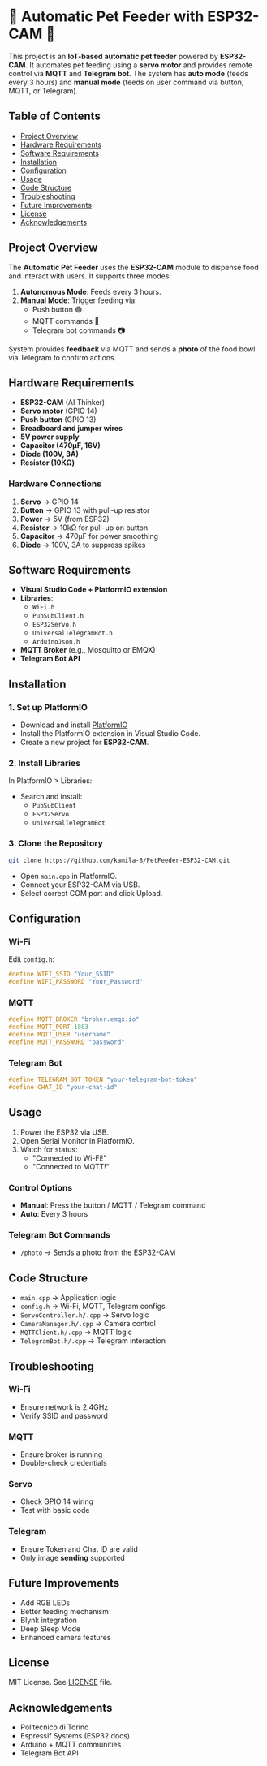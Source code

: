 # 🐾 Automatic Pet Feeder with ESP32-CAM 🐾

This project is an **IoT-based automatic pet feeder** powered by **ESP32-CAM**. It automates pet feeding using a **servo motor** and provides remote control via **MQTT** and **Telegram bot**. The system has **auto mode** (feeds every 3 hours) and **manual mode** (feeds on user command via button, MQTT, or Telegram).

## Table of Contents

- [Project Overview](#project-overview)
- [Hardware Requirements](#hardware-requirements)
- [Software Requirements](#software-requirements)
- [Installation](#installation)
- [Configuration](#configuration)
- [Usage](#usage)
- [Code Structure](#code-structure)
- [Troubleshooting](#troubleshooting)
- [Future Improvements](#future-improvements)
- [License](#license)
- [Acknowledgements](#acknowledgements)

## Project Overview

The **Automatic Pet Feeder** uses the **ESP32-CAM** module to dispense food and interact with users. It supports three modes:

1. **Autonomous Mode**: Feeds every 3 hours.
2. **Manual Mode**: Trigger feeding via:
   - Push button 🟢
   - MQTT commands 📲
   - Telegram bot commands 📷

System provides **feedback** via MQTT and sends a **photo** of the food bowl via Telegram to confirm actions.

## Hardware Requirements

- **ESP32-CAM** (AI Thinker)
- **Servo motor** (GPIO 14)
- **Push button** (GPIO 13)
- **Breadboard and jumper wires**
- **5V power supply**
- **Capacitor (470µF, 16V)**
- **Diode (100V, 3A)**
- **Resistor (10KΩ)**

### Hardware Connections

1. **Servo** → GPIO 14  
2. **Button** → GPIO 13 with pull-up resistor  
3. **Power** → 5V (from ESP32)  
4. **Resistor** → 10kΩ for pull-up on button  
5. **Capacitor** → 470µF for power smoothing  
6. **Diode** → 100V, 3A to suppress spikes

## Software Requirements

- **Visual Studio Code + PlatformIO extension**
- **Libraries**:
  - `WiFi.h`
  - `PubSubClient.h`
  - `ESP32Servo.h`
  - `UniversalTelegramBot.h`
  - `ArduinoJson.h`
- **MQTT Broker** (e.g., Mosquitto or EMQX)
- **Telegram Bot API**

## Installation

### 1. Set up PlatformIO

- Download and install [PlatformIO](https://platformio.org/)
- Install the PlatformIO extension in Visual Studio Code.
- Create a new project for **ESP32-CAM**.

### 2. Install Libraries

In PlatformIO > Libraries:
- Search and install:
  - `PubSubClient`
  - `ESP32Servo`
  - `UniversalTelegramBot`

### 3. Clone the Repository

```bash
git clone https://github.com/kamila-8/PetFeeder-ESP32-CAM.git
```

- Open `main.cpp` in PlatformIO.
- Connect your ESP32-CAM via USB.
- Select correct COM port and click Upload.

## Configuration

### Wi-Fi

Edit `config.h`:

```cpp
#define WIFI_SSID "Your_SSID"
#define WIFI_PASSWORD "Your_Password"
```

### MQTT

```cpp
#define MQTT_BROKER "broker.emqx.io"
#define MQTT_PORT 1883
#define MQTT_USER "username"
#define MQTT_PASSWORD "password"
```

### Telegram Bot

```cpp
#define TELEGRAM_BOT_TOKEN "your-telegram-bot-token"
#define CHAT_ID "your-chat-id"
```

## Usage

1. Power the ESP32 via USB.
2. Open Serial Monitor in PlatformIO.
3. Watch for status:
   - "Connected to Wi-Fi!"
   - "Connected to MQTT!"

### Control Options

- **Manual**: Press the button / MQTT / Telegram command
- **Auto**: Every 3 hours

### Telegram Bot Commands

- `/photo` → Sends a photo from the ESP32-CAM

## Code Structure

- `main.cpp` → Application logic
- `config.h` → Wi-Fi, MQTT, Telegram configs
- `ServoController.h/.cpp` → Servo logic
- `CameraManager.h/.cpp` → Camera control
- `MQTTClient.h/.cpp` → MQTT logic
- `TelegramBot.h/.cpp` → Telegram interaction

## Troubleshooting

### Wi-Fi

- Ensure network is 2.4GHz
- Verify SSID and password

### MQTT

- Ensure broker is running
- Double-check credentials

### Servo

- Check GPIO 14 wiring
- Test with basic code

### Telegram

- Ensure Token and Chat ID are valid
- Only image **sending** supported

## Future Improvements

- Add RGB LEDs
- Better feeding mechanism
- Blynk integration
- Deep Sleep Mode
- Enhanced camera features

## License

MIT License. See [LICENSE](LICENSE) file.

## Acknowledgements

- Politecnico di Torino
- Espressif Systems (ESP32 docs)
- Arduino + MQTT communities
- Telegram Bot API




